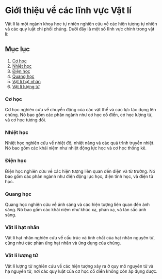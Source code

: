 # Giới thiệu về các lĩnh vực Vật lí

Vật lí là một ngành khoa học tự nhiên nghiên cứu về các hiện tượng tự nhiên và các quy luật chi phối chúng. Dưới đây là một số lĩnh vực chính trong vật lí:

## Mục lục
1. [Cơ học](#cơ-học)
2. [Nhiệt học](#nhiệt-học)
3. [Điện học](#điện-học)
4. [Quang học](#quang-học)
5. [Vật lí hạt nhân](#vật-lí-hạt-nhân)
6. [Vật lí lượng tử](#vật-lí-lượng-tử)

### Cơ học
Cơ học nghiên cứu về chuyển động của các vật thể và các lực tác dụng lên chúng. Nó bao gồm các phân ngành như cơ học cổ điển, cơ học lượng tử, và cơ học tương đối.

### Nhiệt học
Nhiệt học nghiên cứu về nhiệt độ, nhiệt năng và các quá trình truyền nhiệt. Nó bao gồm các khái niệm như nhiệt động lực học và cơ học thống kê.

### Điện học
Điện học nghiên cứu về các hiện tượng liên quan đến điện và từ trường. Nó bao gồm các phân ngành như điện động lực học, điện tĩnh học, và điện từ học.

### Quang học
Quang học nghiên cứu về ánh sáng và các hiện tượng liên quan đến ánh sáng. Nó bao gồm các khái niệm như khúc xạ, phản xạ, và tán sắc ánh sáng.

### Vật lí hạt nhân
Vật lí hạt nhân nghiên cứu về cấu trúc và tính chất của hạt nhân nguyên tử, cũng như các phản ứng hạt nhân và ứng dụng của chúng.

### Vật lí lượng tử
Vật lí lượng tử nghiên cứu về các hiện tượng xảy ra ở quy mô nguyên tử và hạ nguyên tử, nơi các quy luật của cơ học cổ điển không còn áp dụng được.
